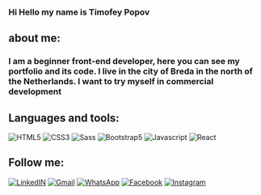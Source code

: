 ### Hi Hello my name is Timofey Popov

## about me: 
### I am a beginner front-end developer, here you can see my portfolio and its code. I live in the city of Breda in the north of the Netherlands. I want to try myself in commercial development
## Languages and tools: 
![HTML5](https://img.shields.io/badge/-HTML5-090909?style=for-the-badge&logo=HTML5)
![СSS3](https://img.shields.io/badge/-CSS-090909?style=for-the-badge&logo=CSS3)
![Sass](https://img.shields.io/badge/-Sass-090909?style=for-the-badge&logo=Sass)
![Bootstrap5](https://img.shields.io/badge/-Bootstrap5-090909?style=for-the-badge&logo=Bootstrap)
![Javascript](https://img.shields.io/badge/-Javascript-090909?style=for-the-badge&logo=javascript)
![React](https://img.shields.io/badge/-React-090909?style=for-the-badge&logo=React)
## Follow me:
[![LinkedIN](https://img.shields.io/badge/-Linkedin-090909?style=for-the-badge&logo=Linkedin)](www.linkedin.com/in/тymofii-popov-reaklist)
[![Gmail](https://img.shields.io/badge/-Gmail-090909?style=for-the-badge&logo=Gmail)](halatik2019@gmail.com)
[![WhatsApp](https://img.shields.io/badge/-WhatsApp-090909?style=for-the-badge&logo=WhatsApp)](https://wa.me/+31638924940)
[![Facebook](https://img.shields.io/badge/-Facebook-090909?style=for-the-badge&logo=Facebook)](https://www.facebook.com/profile.php?id=100082093781615)
[![Instagram](https://img.shields.io/badge/-Instagram-090909?style=for-the-badge&logo=Instagram)](https://www.instagram.com/timoxa.303/)


